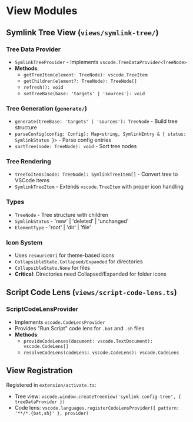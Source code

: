 # View Modules

## Symlink Tree View (`views/symlink-tree/`)

### Tree Data Provider
- `SymlinkTreeProvider` - Implements `vscode.TreeDataProvider<TreeNode>`
- **Methods**:
  - `getTreeItem(element: TreeNode): vscode.TreeItem`
  - `getChildren(element?: TreeNode): TreeNode[]`
  - `refresh(): void`
  - `setTreeBase(base: 'targets' | 'sources'): void`

### Tree Generation (`generate/`)
- `generate(treeBase: 'targets' | 'sources'): TreeNode` - Build tree structure
- `parseConfig(config: Config): Map<string, SymlinkEntry & { status: SymlinkStatus }>` - Parse config entries
- `sortTree(node: TreeNode): void` - Sort tree nodes

### Tree Rendering
- `treeToItems(node: TreeNode): SymlinkTreeItem[]` - Convert tree to VSCode items
- `SymlinkTreeItem` - Extends `vscode.TreeItem` with proper icon handling

### Types
- `TreeNode` - Tree structure with children
- `SymlinkStatus` - 'new' | 'deleted' | 'unchanged'
- `ElementType` - 'root' | 'dir' | 'file'

### Icon System
- Uses `resourceUri` for theme-based icons
- `CollapsibleState.Collapsed/Expanded` for directories
- `CollapsibleState.None` for files
- **Critical**: Directories need Collapsed/Expanded for folder icons

## Script Code Lens (`views/script-code-lens.ts`)

### ScriptCodeLensProvider
- Implements `vscode.CodeLensProvider`
- Provides "Run Script" code lens for `.bat` and `.sh` files
- **Methods**:
  - `provideCodeLenses(document: vscode.TextDocument): vscode.CodeLens[]`
  - `resolveCodeLens(codeLens: vscode.CodeLens): vscode.CodeLens`

## View Registration

Registered in `extension/activate.ts`:
- Tree view: `vscode.window.createTreeView('symlink-config-tree', { treeDataProvider })`
- Code lens: `vscode.languages.registerCodeLensProvider({ pattern: '**/*.{bat,sh}' }, provider)`
